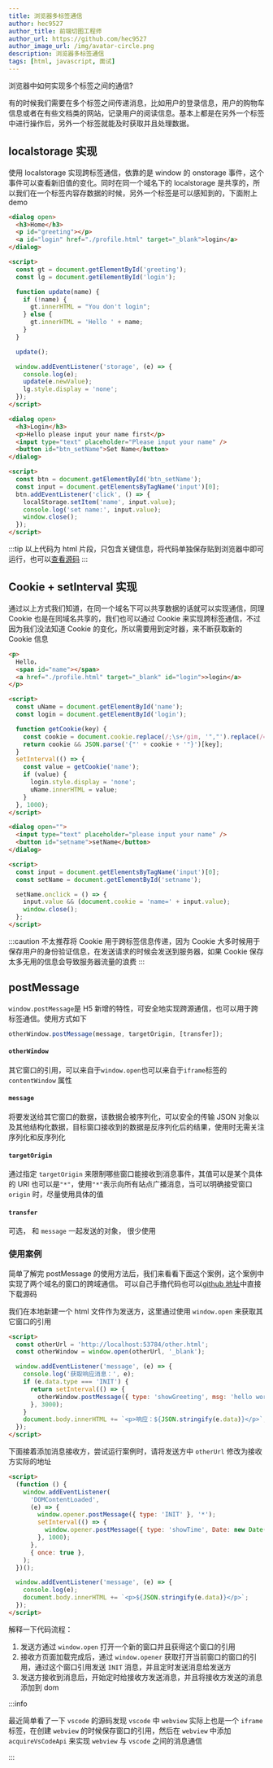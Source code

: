 ```yaml
---
title: 浏览器多标签通信
author: hec9527
author_title: 前端切图工程师
author_url: https://github.com/hec9527
author_image_url: /img/avatar-circle.png
description: 浏览器多标签通信
tags: [html, javascript, 面试]
---
```


浏览器中如何实现多个标签之间的通信?

<!-- truncate -->

有的时候我们需要在多个标签之间传递消息，比如用户的登录信息，用户的购物车信息或者在有些文档类的网站，记录用户的阅读信息。基本上都是在另外一个标签中进行操作后，另外一个标签就能及时获取并且处理数据。

## localstorage 实现

使用 localstorage 实现跨标签通信，依靠的是 window 的 onstorage 事件，这个事件可以查看新旧值的变化。同时在同一个域名下的 localstorage 是共享的，所以我们在一个标签内容存数据的时候，另外一个标签是可以感知到的，下面附上 demo

```html title="home.html"
<dialog open>
  <h3>Home</h3>
  <p id="greeting"></p>
  <a id="login" href="./profile.html" target="_blank">login</a>
</dialog>

<script>
  const gt = document.getElementById('greeting');
  const lg = document.getElementById('login');

  function update(name) {
    if (!name) {
      gt.innerHTML = "You don't login";
    } else {
      gt.innerHTML = 'Hello ' + name;
    }
  }

  update();

  window.addEventListener('storage', (e) => {
    console.log(e);
    update(e.newValue);
    lg.style.display = 'none';
  });
</script>
```

```html title="profile.html"
<dialog open>
  <h3>Login</h3>
  <p>Hello please input your name first</p>
  <input type="text" placeholder="Please input your name" />
  <button id="btn_setName">Set Name</button>
</dialog>

<script>
  const btn = document.getElementById('btn_setName');
  const input = document.getElementsByTagName('input')[0];
  btn.addEventListener('click', () => {
    localStorage.setItem('name', input.value);
    console.log('set name:', input.value);
    window.close();
  });
</script>
```

:::tip
以上代码为 html 片段，只包含关键信息，将代码单独保存贴到浏览器中即可运行，也可以[查看源码](https://github.com/hec9527/blog/tree/main/demo/浏览器多标签通信/localstorage)
:::

## Cookie + setInterval 实现

通过以上方式我们知道，在同一个域名下可以共享数据的话就可以实现通信，同理 Cookie 也是在同域名共享的，我们也可以通过 Cookie 来实现跨标签通信，不过因为我们没法知道 Cookie 的变化，所以需要用到定时器，来不断获取新的 Cookie 信息

```html title="hmtl.html"
<p>
  Hello，
  <span id="name"></span>
  <a href="./profile.html" target="_blank" id="login">>login</a>
</p>

<script>
  const uName = document.getElementById('name');
  const login = document.getElementById('login');

  function getCookie(key) {
    const cookie = document.cookie.replace(/;\s+/gim, '","').replace(/=/gim, '":"');
    return cookie && JSON.parse('{"' + cookie + '"}')[key];
  }
  setInterval(() => {
    const value = getCookie('name');
    if (value) {
      login.style.display = 'none';
      uName.innerHTML = value;
    }
  }, 1000);
</script>
```

```html title="profile.html"
<dialog open="">
  <input type="text" placeholder="please input your name" />
  <button id="setname">setName</button>
</dialog>

<script>
  const input = document.getElementsByTagName('input')[0];
  const setName = document.getElementById('setname');

  setName.onclick = () => {
    input.value && (document.cookie = 'name=' + input.value);
    window.close();
  };
</script>
```

:::caution
不太推荐将 Cookie 用于跨标签信息传递，因为 Cookie 大多时候用于保存用户的身份验证信息，在发送请求的时候会发送到服务器，如果 Cookie 保存太多无用的信息会导致服务器流量的浪费
:::

## postMessage

`window.postMessage`是 H5 新增的特性，可安全地实现跨源通信，也可以用于跨标签通信。使用方式如下

```js
otherWindow.postMessage(message, targetOrigin, [transfer]);
```

#### `otherWindow`

其它窗口的引用，可以来自于`window.open`也可以来自于`iframe`标签的 `contentWindow` 属性

#### `message`

将要发送给其它窗口的数据，该数据会被序列化，可以安全的传输 JSON 对象以及其他结构化数据，目标窗口接收到的数据是反序列化后的结果，使用时无需关注序列化和反序列化

#### `targetOrigin`

通过指定 `targetOrigin` 来限制哪些窗口能接收到消息事件，其值可以是某个具体的 URI 也可以是`"*"`，使用`"*"`表示向所有站点广播消息，当可以明确接受窗口 `origin` 时，尽量使用具体的值

#### `transfer`

可选， 和 `message` 一起发送的对象， 很少使用

### 使用案例

简单了解完 postMessage 的使用方法后，我们来看看下面这个案例，这个案例中实现了两个域名的窗口的跨域通信。 可以自己手撸代码也可以[github 地址](https://github.com/hec9527/blog/tree/master/demo/%E6%B5%8F%E8%A7%88%E5%99%A8%E5%A4%9A%E6%A0%87%E7%AD%BE%E9%80%9A%E4%BF%A1/postmessage)中直接下载源码

我们在本地新建一个 html 文件作为发送方，这里通过使用 `window.open` 来获取其它窗口的引用

```html title="index.html"
<script>
  const otherUrl = 'http://localhost:53784/other.html';
  const otherWindow = window.open(otherUrl, '_blank');

  window.addEventListener('message', (e) => {
    console.log('获取响应消息：', e);
    if (e.data.type === 'INIT') {
      return setInterval(() => {
        otherWindow.postMessage({ type: 'showGreeting', msg: 'hello world from index.html' }, '*');
      }, 3000);
    }
    document.body.innerHTML += `<p>响应：${JSON.stringify(e.data)}</p>`;
  });
</script>
```

下面接着添加消息接收方，尝试运行案例时，请将发送方中 `otherUrl` 修改为接收方实际的地址

```html title='other.html'
<script>
  (function () {
    window.addEventListener(
      'DOMContentLoaded',
      (e) => {
        window.opener.postMessage({ type: 'INIT' }, '*');
        setInterval(() => {
          window.opener.postMessage({ type: 'showTime', Date: new Date() }, '*');
        }, 1000);
      },
      { once: true },
    );
  })();

  window.addEventListener('message', (e) => {
    console.log(e);
    document.body.innerHTML += `<p>${JSON.stringify(e.data)}</p>`;
  });
</script>
```

解释一下代码流程：

1. 发送方通过 `window.open` 打开一个新的窗口并且获得这个窗口的引用
2. 接收方页面加载完成后，通过 `window.opener` 获取打开当前窗口的窗口的引用，通过这个窗口引用发送 `INIT` 消息，并且定时发送消息给发送方
3. 发送方接收到消息后，开始定时给接收方发送消息，并且将接收方发送的消息添加到 dom

:::info

最近简单看了一下 `vscode` 的源码发现 `vscode` 中 `webview` 实际上也是一个 `iframe` 标签，在创建 `webview` 的时候保存窗口的引用，然后在 `webview` 中添加 `acquireVsCodeApi` 来实现 `webview` 与 `vscode` 之间的消息通信

:::
